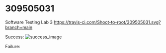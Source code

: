 # 309505031
Software Testing Lab 3
https://travis-ci.com/Shoot-to-root/309505031.svg?branch=main

Success:
![success_image](https://user-images.githubusercontent.com/36467319/113175882-7ddb7100-927e-11eb-8386-96d387891f18.png)

Failure:

